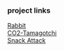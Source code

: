 ### project links

  [Rabbit](https://social-news-aggregator-rabbit.herokuapp.com/)
  <br>
  [CO2-Tamagotchi](https://co2tamagotchiapp.herokuapp.com/)
  <br>
  [Snack Attack](https://nalipay.github.io/Project-1-The-Game/)
